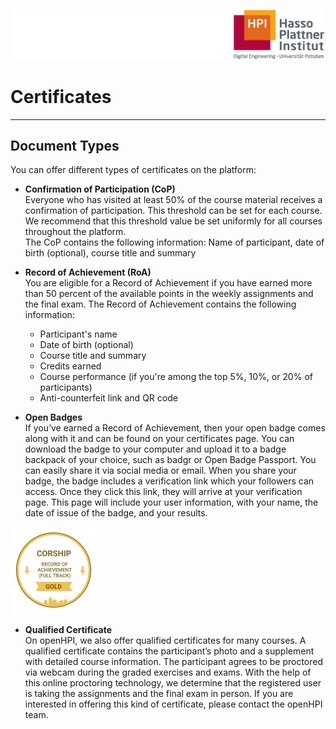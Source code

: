 ![HPI Logo](img/HPI_Logo.png)

# Certificates

----------

## Document Types

You can offer different types of certificates on the platform: 

- **Confirmation of Participation (CoP)**  
Everyone who has visited at least 50% of the course material receives a confirmation of participation. This threshold can be set for each course. We recommend that this threshold value be set uniformly for all courses throughout the platform.  
The CoP contains the following information:  Name of participant, date of birth (optional), course title and summary

- **Record of Achievement (RoA)**  
You are eligible for a Record of Achievement if you have earned more than 50 percent of the available points in the weekly assignments and the final exam. The Record of Achievement contains the following information:

  - Participant's name
  - Date of birth (optional)
  - Course title and summary
  - Credits earned
  - Course performance (if you're among the top 5%, 10%, or 20% of participants)
  - Anti-counterfeit link and QR code
 
- **Open Badges**  
If you’ve earned a Record of Achievement, then your open badge comes along with it and can be found on your certificates page. You can download the badge to your computer and upload it to a badge backpack of your choice, such as badgr or Open Badge Passport. You can easily share it via social media or email. When you share your badge, the badge includes a verification link which your followers can access. Once they click this link, they will arrive at your verification page. This page will include your user information, with your name, the date of issue of the badge, and your results. 

![Badge_Gold](img/Badge_Gold.jpg)

- **Qualified Certificate**  
On openHPI, we also offer qualified certificates for many courses. A qualified certificate contains the participant’s photo and a supplement with detailed course information. 
The participant agrees to be proctored via webcam during the graded exercises and exams. With the help of this online proctoring technology, we determine that the registered user is taking the assignments and the final exam in person. If you are interested in offering this kind of certificate, please contact the openHPI team.
